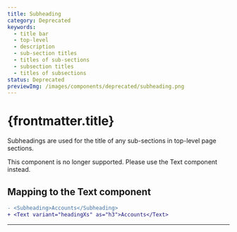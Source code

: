 ```yaml
---
title: Subheading
category: Deprecated
keywords:
  - title bar
  - top-level
  - description
  - sub-section titles
  - titles of sub-sections
  - subsection titles
  - titles of subsections
status: Deprecated
previewImg: /images/components/deprecated/subheading.png
---
```


# {frontmatter.title}

<Lede>

Subheadings are used for the title of any sub-sections in top-level page sections.

</Lede>

<StatusBanner status={frontmatter.status}>
  This component is no longer supported. Please use the Text component instead.
</StatusBanner>

<Examples />

<Props componentName={frontmatter.title} />

## Mapping to the Text component

```diff
- <Subheading>Accounts</Subheading>
+ <Text variant="headingXs" as="h3">Accounts</Text>
```

---
